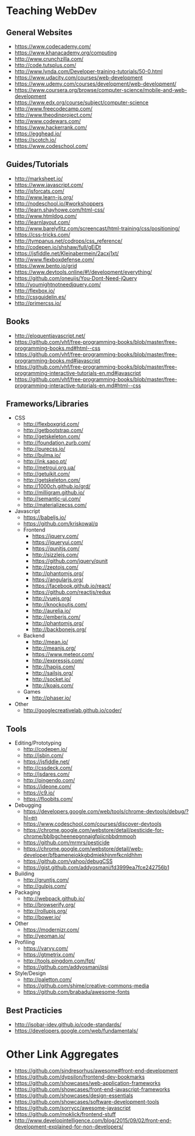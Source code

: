 # Teaching WebDev

## General Websites
- https://www.codecademy.com/
- https://www.khanacademy.org/computing
- http://www.crunchzilla.com/
- http://code.tutsplus.com/
- http://www.lynda.com/Developer-training-tutorials/50-0.html
- https://www.udacity.com/courses/web-development
- https://www.udemy.com/courses/development/web-development/
- https://www.coursera.org/browse/computer-science/mobile-and-web-development
- https://www.edx.org/course/subject/computer-science
- http://www.freecodecamp.com/
- http://www.theodinproject.com/
- http://www.codewars.com/
- https://www.hackerrank.com/
- https://egghead.io/
- https://scotch.io/
- https://www.codeschool.com/

## Guides/Tutorials
- http://marksheet.io/
- https://www.javascript.com/
- http://jsforcats.com/
- http://www.learn-js.org/
- http://nodeschool.io/#workshoppers
- http://learn.shayhowe.com/html-css/
- http://www.htmldog.com/
- http://learnlayout.com/
- http://www.barelyfitz.com/screencast/html-training/css/positioning/
- https://css-tricks.com/
- http://tympanus.net/codrops/css_reference/
- http://codepen.io/shshaw/full/gEiDt
- https://jsfiddle.net/Kleinabermein/2acxj1xt/
- http://www.flexboxdefense.com/
- https://www.bento.io/grid
- https://www.devtools.online/#!/development/everything/
- https://github.com/oneuijs/You-Dont-Need-jQuery
- http://youmightnotneedjquery.com/
- http://flexbox.io/
- http://cssguidelin.es/
- http://primercss.io/

## Books
- http://eloquentjavascript.net/
- https://github.com/vhf/free-programming-books/blob/master/free-programming-books.md#html--css
- https://github.com/vhf/free-programming-books/blob/master/free-programming-books.md#javascript
- https://github.com/vhf/free-programming-books/blob/master/free-programming-interactive-tutorials-en.md#javascript
- https://github.com/vhf/free-programming-books/blob/master/free-programming-interactive-tutorials-en.md#html--css

## Frameworks/Libraries
- CSS
  - http://flexboxgrid.com/
  - http://getbootstrap.com/
  - http://getskeleton.com/
  - http://foundation.zurb.com/
  - http://purecss.io/
  - http://bulma.io/
  - http://ink.sapo.pt/
  - http://metroui.org.ua/
  - http://getuikit.com/
  - http://getskeleton.com/
  - http://1000ch.github.io/grd/
  - http://milligram.github.io/
  - http://semantic-ui.com/
  - http://materializecss.com/
- Javascript
  - https://babeljs.io/
  - https://github.com/kriskowal/q
  - Frontend
    - https://jquery.com/
    - https://jqueryui.com/
    - https://qunitjs.com/
    - http://sizzlejs.com/
    - https://github.com/jquery/qunit
    - http://zeptojs.com/
    - http://phantomjs.org/
    - https://angularjs.org/
    - https://facebook.github.io/react/
    - https://github.com/reactjs/redux
    - http://vuejs.org/
    - http://knockoutjs.com/
    - http://aurelia.io/
    - http://emberjs.com/
    - http://phantomjs.org/
    - http://backbonejs.org/
  - Backend
    - http://mean.io/
    - http://meanjs.org/
    - https://www.meteor.com/
    - http://expressjs.com/
    - http://hapijs.com/
    - http://sailsjs.org/
    - http://socket.io/
    - http://koajs.com/
  - Games
    - http://phaser.io/
- Other
  - http://googlecreativelab.github.io/coder/

## Tools
- Editing/Prototyping
  - http://codepen.io/
  - http://jsbin.com/
  - https://jsfiddle.net/
  - http://cssdeck.com/
  - http://jsdares.com/
  - http://pingendo.com/
  - https://ideone.com/
  - https://c9.io/
  - https://floobits.com/
- Debugging
  - https://developers.google.com/web/tools/chrome-devtools/debug/?hl=en
  - https://www.codeschool.com/courses/discover-devtools
  - https://chrome.google.com/webstore/detail/pesticide-for-chrome/bblbgcheenepgnnajgfpiicnbbdmmooh
  - https://github.com/mrmrs/pesticide
  - https://chrome.google.com/webstore/detail/web-developer/bfbameneiokkgbdmiekhjnmfkcnldhhm
  - https://github.com/yahoo/debugCSS
  - https://gist.github.com/addyosmani/fd3999ea7fce242756b1
- Building
  - http://gruntjs.com/
  - http://gulpjs.com/
- Packaging
  - http://webpack.github.io/
  - http://browserify.org/
  - http://rollupjs.org/
  - http://bower.io/
- Other
  - https://modernizr.com/
  - http://yeoman.io/
- Profiling
  - https://varvy.com/
  - https://gtmetrix.com/
  - http://tools.pingdom.com/fpt/
  - https://github.com/addyosmani/psi
- Style/Design
  - http://paletton.com/
  - https://github.com/shime/creative-commons-media
  - https://github.com/brabadu/awesome-fonts

## Best Practicies
- http://isobar-idev.github.io/code-standards/
- https://developers.google.com/web/fundamentals/

# Other Link Aggregates
- https://github.com/sindresorhus/awesome#front-end-development
- https://github.com/dypsilon/frontend-dev-bookmarks
- https://github.com/showcases/web-application-frameworks
- https://github.com/showcases/front-end-javascript-frameworks
- https://github.com/showcases/design-essentials
- https://github.com/showcases/software-development-tools
- https://github.com/sorrycc/awesome-javascript
- https://github.com/moklick/frontend-stuff
- http://www.developintelligence.com/blog/2015/09/02/front-end-development-explained-for-non-developers/
